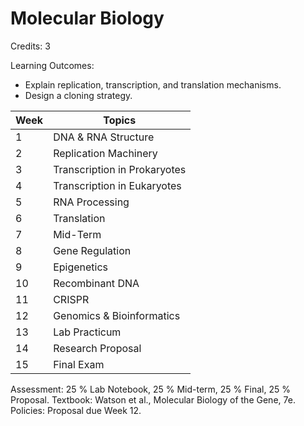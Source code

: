 # Molecular Biology

Credits: 3

Learning Outcomes:
- Explain replication, transcription, and translation mechanisms.
- Design a cloning strategy.

| Week | Topics                       |
| ---- | ---------------------------- |
| 1    | DNA & RNA Structure          |
| 2    | Replication Machinery        |
| 3    | Transcription in Prokaryotes |
| 4    | Transcription in Eukaryotes  |
| 5    | RNA Processing               |
| 6    | Translation                  |
| 7    | Mid-Term                     |
| 8    | Gene Regulation              |
| 9    | Epigenetics                  |
| 10   | Recombinant DNA              |
| 11   | CRISPR                       |
| 12   | Genomics & Bioinformatics    |
| 13   | Lab Practicum                |
| 14   | Research Proposal            |
| 15   | Final Exam                   |

Assessment: 25 % Lab Notebook, 25 % Mid-term, 25 % Final, 25 % Proposal.
Textbook: Watson et al., Molecular Biology of the Gene, 7e.
Policies: Proposal due Week 12.